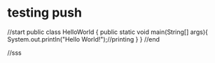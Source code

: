 # testing push
//start
public class HelloWorld {
    public static void main(String[] args){
        System.out.println("Hello World!");//printing
    }
}
//end

//sss
